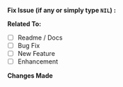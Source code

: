 **Fix Issue (if any or simply type `NIL`) :**

<!--Enter the issue number you opened pull request for, otherwise write `NIL`-->

**Related To:**

<!--Fill the empty space in between [ and ] with x to check the type of pull request-->

- [ ] Readme / Docs
- [ ] Bug Fix
- [ ] New Feature
- [ ] Enhancement

**Changes Made**

<!-- short description but more than commit message -->
